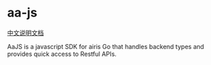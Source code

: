 # aa-js

[中文说明文档](README_说明)

AaJS is a javascript SDK for airis Go that handles backend types and provides quick access to Restful APIs.
